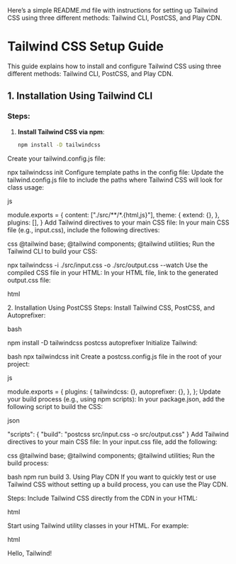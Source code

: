 Here’s a simple README.md file with instructions for setting up Tailwind CSS using three different methods: Tailwind CLI, PostCSS, and Play CDN.


# Tailwind CSS Setup Guide

This guide explains how to install and configure Tailwind CSS using three different methods: Tailwind CLI, PostCSS, and Play CDN.

## 1. Installation Using Tailwind CLI

### Steps:
1. **Install Tailwind CSS via npm**:
   ```bash
   npm install -D tailwindcss
Create your tailwind.config.js file:


npx tailwindcss init
Configure template paths in the config file: Update the tailwind.config.js file to include the paths where Tailwind CSS will look for class usage:

js

module.exports = {
  content: ["./src/**/*.{html,js}"],
  theme: {
    extend: {},
  },
  plugins: [],
}
Add Tailwind directives to your main CSS file: In your main CSS file (e.g., input.css), include the following directives:

css
@tailwind base;
@tailwind components;
@tailwind utilities;
Run the Tailwind CLI to build your CSS:


npx tailwindcss -i ./src/input.css -o ./src/output.css --watch
Use the compiled CSS file in your HTML: In your HTML file, link to the generated output.css file:

html

<link href="./src/output.css" rel="stylesheet">
2. Installation Using PostCSS
Steps:
Install Tailwind CSS, PostCSS, and Autoprefixer:

bash

npm install -D tailwindcss postcss autoprefixer
Initialize Tailwind:

bash
npx tailwindcss init
Create a postcss.config.js file in the root of your project:

js

module.exports = {
  plugins: {
    tailwindcss: {},
    autoprefixer: {},
  },
};
Update your build process (e.g., using npm scripts): In your package.json, add the following script to build the CSS:

json

"scripts": {
  "build": "postcss src/input.css -o src/output.css"
}
Add Tailwind directives to your main CSS file: In your input.css file, add the following:

css
@tailwind base;
@tailwind components;
@tailwind utilities;
Run the build process:

bash
npm run build
3. Using Play CDN
If you want to quickly test or use Tailwind CSS without setting up a build process, you can use the Play CDN.

Steps:
Include Tailwind CSS directly from the CDN in your HTML:

html
<script src="https://cdn.tailwindcss.com"></script>
Start using Tailwind utility classes in your HTML. For example:

html
<div class="text-center text-blue-500">
  Hello, Tailwind!
</div>
